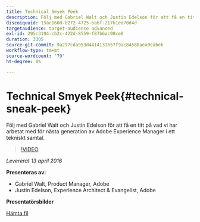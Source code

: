 ```yaml
---
title: Technical Smyek Peek
description: Följ med Gabriel Walt och Justin Edelson för att få en titt på vad vi har arbetat med för nästa generation av Adobe Experience Manager i ett tekniskt samtal.
discoiquuid: 15ac160d-b272-4725-ba6f-217b1ee70d4d
targetaudience: target-audience advanced
exl-id: 295c3194-cb2c-422d-8559-f87b6ac98ce8
duration: 3305
source-git-commit: 9a297cda953d4414131657f9ac84580aea0eabeb
workflow-type: tm+mt
source-wordcount: '79'
ht-degree: 0%

---
```


# Technical Smyek Peek{#technical-sneak-peek}

Följ med Gabriel Walt och Justin Edelson för att få en titt på vad vi har arbetat med för nästa generation av Adobe Experience Manager i ett tekniskt samtal.

>[!VIDEO](https://video.tv.adobe.com/v/19305/?quality=9)

*Levererat 13 april 2016*

**Presenteras av:**

* Gabriel Walt, Product Manager, Adobe
* Justin Edelson, Experience Architect &amp; Evangelist, Adobe

**Presentatörsbilder**

[Hämta fil](assets/aem-gems-041316-6-2-tech-preview.pdf)
<!--
[Get back to the Overview](https://helpx.adobe.com/experience-manager/kt/eseminars/gems/aem-index.html)
-->
